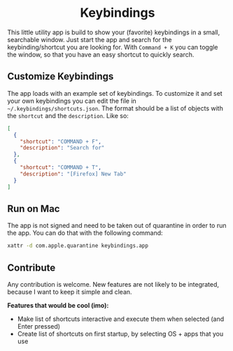 <h1 align="center">Keybindings</h1>

This little utility app is build to show your (favorite) keybindings in a small, searchable window. Just start the app
and search for the keybinding/shortcut you are looking for. With `Command + K` you can toggle the window, so that
you have an easy shortcut to quickly search.

<h2>Customize Keybindings</h2>

The app loads with an example set of keybindings. To customize it and set your own keybindings you can edit the file
in `~/.keybindings/shortcuts.json`. The format should be a list of objects with the `shortcut` and the `description`.
Like so:

```json
[
  {
    "shortcut": "COMMAND + F",
    "description": "Search for"
  },
  {
    "shortcut": "COMMAND + T",
    "description": "[Firefox] New Tab"
  }
]
```

<h2>Run on Mac</h2>

The app is not signed and need to be taken out of quarantine in order to run the app. You can do that with the
following command:

```bash
xattr -d com.apple.quarantine keybindings.app
```

<h2>Contribute</h2>

Any contribution is welcome. New features are not likely to be integrated, because I want to keep it simple and clean.

**Features that would be cool (imo):**

- Make list of shortcuts interactive and execute them when selected (and Enter pressed)
- Create list of shortcuts on first startup, by selecting OS + apps that you use